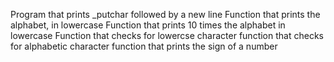 Program that prints _putchar followed by a new line
Function that prints the alphabet, in lowercase
Function that prints 10 times the alphabet in lowercase
Function that checks for lowercse character
function that checks for alphabetic character
function that prints the sign of a number
